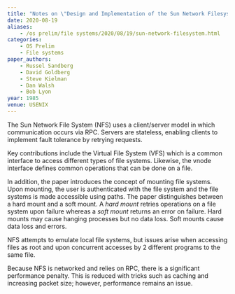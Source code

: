 ```yaml
---
title: "Notes on \"Design and Implementation of the Sun Network Filesystem\""
date: 2020-08-19
aliases:
    - /os prelim/file systems/2020/08/19/sun-network-filesystem.html
categories:
    - OS Prelim
    - File systems
paper_authors:
    - Russel Sandberg
    - David Goldberg
    - Steve Kielman
    - Dan Walsh
    - Bob Lyon
year: 1985
venue: USENIX
---
```


The Sun Network File System (NFS) uses a client/server model in which communication occurs via RPC.
Servers are stateless, enabling clients to implement fault tolerance by retrying requests.

Key contributions include the Virtual File System (VFS) which is a common interface to access different types of file systems.
Likewise, the vnode interface defines common operations that can be done on a file.

In addition, the paper introduces the concept of mounting file systems.
Upon mounting, the user is authenticated with the file system and the file systems is made accessible using paths.
The paper distinguishes between a hard mount and a soft mount.
A *hard mount* retries operations on a file system upon failure whereas a *soft mount* returns an error on failure.
Hard mounts may cause hanging processes but no data loss.
Soft mounts cause data loss and errors.

NFS attempts to emulate local file systems, but issues arise when accessing files as root and upon concurrent accesses by 2 different programs to the same file.

Because NFS is networked and relies on RPC, there is a significant performance penalty.
This is reduced with tricks such as caching and increasing packet size; however, performance remains an issue.